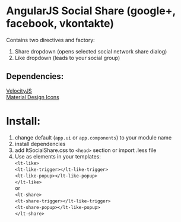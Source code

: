 # AngularJS Social Share (google+, facebook, vkontakte)


Contains two directives and factory:

1. Share dropdown (opens selected social network share dialog)
2. Like dropdown (leads to your social group) 

Dependencies:
-------------
[VelocityJS](http://julian.com/research/velocity/)  
[Material Design Icons](http://mterialdesignicons.com)

Install:
=======
1. change default (`app.ui` or `app.components`) to your module name
2. install dependencies
3. add ltSocialShare.css to `<head>` section or import .less file
4. Use as elements in your templates:  
`<lt-like>`  
    `<lt-like-trigger></lt-like-trigger>`  
    `<lt-like-popup></lt-like-popup>`  
`</lt-like>`  
or   
`<lt-share>`  
`<lt-share-trigger></lt-like-trigger>`  
`<lt-share-popup></lt-like-popup>`  
`</lt-share>`  
